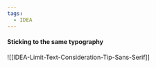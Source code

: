 ```yaml
---
tags:
  - IDEA
---
```


#### Sticking to the same typography 

![[IDEA-Limit-Text-Consideration-Tip-Sans-Serif]]
